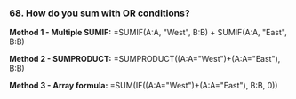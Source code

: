 ### 68. **How do you sum with OR conditions?**

**Method 1 - Multiple SUMIF:**
=SUMIF(A:A, "West", B:B) + SUMIF(A:A, "East", B:B)

**Method 2 - SUMPRODUCT:**
=SUMPRODUCT((A:A="West")+(A:A="East"), B:B)

**Method 3 - Array formula:**
=SUM(IF((A:A="West")+(A:A="East"), B:B, 0))
